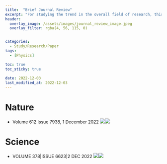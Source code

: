 ```yaml
---
title:  "Brief Journal Review"
excerpt: "For studying the trend in the overall field of research, this is the personal review after briefly studying the journal serires: Nature & Science"
header:
  overlay_image: /assets/images/journal_review_image.jpeg
  overlay_filter: rgba(4, 56, 115, 0)


categories:
  - Study/Research/Paper
tags:
  - [Physics]

toc: true
toc_sticky: true
 
date: 2022-12-03
last_modified_at: 2022-12-03
---
```


# Nature
- Volume 612 Issue 7938, 1 December 2022 [<img src=https://img.shields.io/badge/Nature-Link-lightgrey>](https://www.nature.com/nature/volumes/612/issues/7938)<img src="https://img.shields.io/badge/-In%20Progress-yellow"/>

# Science
- VOLUME 378|ISSUE 6623|2 DEC 2022 [<img src=https://img.shields.io/badge/Nature-Link-lightgrey>](https://www.science.org/toc/science/378/6623)<img src="https://img.shields.io/badge/-In%20Progress-yellow"/>
